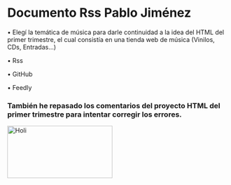 
# Documento Rss Pablo Jiménez

•	Elegí la temática de música para darle continuidad a la idea del HTML del
primer trimestre, el cual consistía en una tienda web de música (Vinilos, CDs, Entradas…)

•	Rss

•	GitHub

•	Feedly

### También he repasado los comentarios del proyecto HTML del primer trimestre para intentar corregir los errores.


<img src="https://videothumbcdn.prezi.com/o30ffgv3squ_/thumbnail.0000002.jpg" alt="Holi" width="240" height="120">

